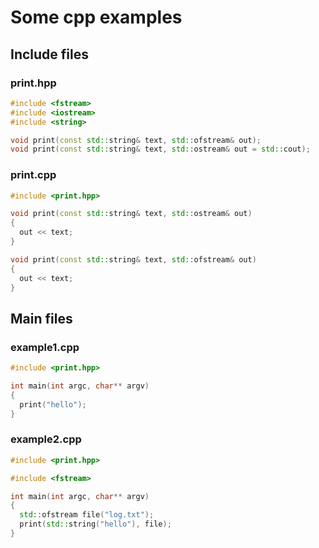 # Some cpp examples
## Include files
### print.hpp
```cpp
#include <fstream>
#include <iostream>
#include <string>

void print(const std::string& text, std::ofstream& out);
void print(const std::string& text, std::ostream& out = std::cout);
```
### print.cpp
```cpp
#include <print.hpp>

void print(const std::string& text, std::ostream& out)
{
  out << text;
}

void print(const std::string& text, std::ofstream& out)
{
  out << text;
}
```
## Main files
### example1.cpp
```cpp
#include <print.hpp>

int main(int argc, char** argv)
{
  print("hello");
}
```
### example2.cpp
```cpp
#include <print.hpp>

#include <fstream>

int main(int argc, char** argv)
{
  std::ofstream file("log.txt");
  print(std::string("hello"), file);
}
```

